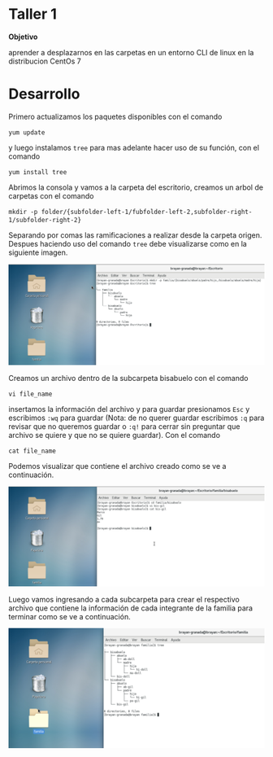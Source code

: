 Taller 1
===

**Objetivo**

aprender a desplazarnos en las carpetas en un entorno CLI de linux en la distribucion CentOs 7

Desarrollo
===

Primero actualizamos los paquetes disponibles con el comando 

    
    yum update
    

y luego instalamos `tree` para mas adelante hacer uso de su función, con el comando 

    yum install tree

Abrimos la consola y vamos a la carpeta del escritorio, creamos un arbol de carpetas con el comando 

    mkdir -p folder/{subfolder-left-1/fubfolder-left-2,subfolder-right-1/subfolder-right-2}

Separando por comas las ramificaciones a realizar desde la carpeta origen.
Despues haciendo uso del comando `tree` debe visualizarse como en la siguiente imagen.

<img src="/img/1/mkdir-and-tree.png" title="mkdir-and-tree.png" name="mkdir-and-tree.png"/><br>

Creamos un archivo dentro de la subcarpeta bisabuelo con el comando 

    vi file_name

insertamos la información del archivo y para guardar presionamos `Esc` y escribimos `:wq` para guardar (Nota: de no querer guardar escribimos `:q` para revisar que no queremos guardar o `:q!` para cerrar sin preguntar que archivo se quiere y que no se quiere guardar). Con el comando

    cat file_name

Podemos visualizar que contiene el archivo creado como se ve a continuación.

<img src="/img/1/vi-and-cat.png" title="vi-and-cat.png" name="vi-and-cat.png"/><br>

Luego vamos ingresando a cada subcarpeta para crear el respectivo archivo que contiene la información de cada integrante de la familia para terminar como se ve a continuación.

<img src="/img/1/tree-dir-and-file-family.png" title="tree-dir-and-file-family.png" name="tree-dir-and-file-family.png"/><br>
